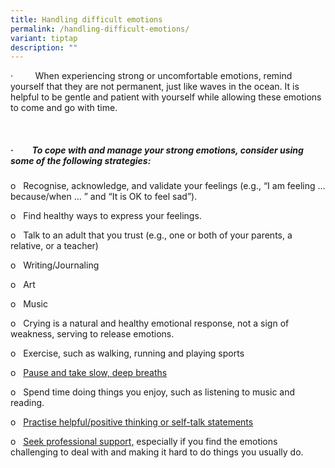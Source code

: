 ```yaml
---
title: Handling difficult emotions
permalink: /handling-difficult-emotions/
variant: tiptap
description: ""
---
```

<p>·&nbsp;&nbsp;&nbsp;&nbsp;&nbsp;&nbsp;&nbsp;&nbsp; When experiencing strong
or uncomfortable emotions, remind yourself that they are not permanent,
just like waves in the ocean. It is helpful to be gentle and patient with
yourself while allowing these emotions to come and go with time.</p>
<p>&nbsp;</p>
<h5>·&nbsp;&nbsp;&nbsp;&nbsp;&nbsp;&nbsp;&nbsp;&nbsp; To cope with and manage your strong emotions, consider using some of the following strategies:</h5>
<p>o&nbsp;&nbsp; Recognise, acknowledge, and validate your feelings (e.g.,
“I am feeling … because/when … ” and “It is OK to feel sad”).</p>
<p>o&nbsp;&nbsp; Find healthy ways to express your feelings.</p>
<p>o&nbsp;&nbsp; Talk to an adult that you trust (e.g., one or both of your
parents, a relative, or a teacher)</p>
<p>o&nbsp;&nbsp; Writing/Journaling</p>
<p>o&nbsp;&nbsp; Art</p>
<p>o&nbsp;&nbsp; Music</p>
<p>o&nbsp;&nbsp; Crying is a natural and healthy emotional response, not
a sign of weakness, serving to release emotions.</p>
<p>o&nbsp;&nbsp; Exercise, such as walking, running and playing sports</p>
<p>o&nbsp;&nbsp; <a href="#_Pause_and_take" rel="noopener noreferrer nofollow" target="_blank">Pause and take slow, deep breaths</a>
</p>
<p>o&nbsp;&nbsp; Spend time doing things you enjoy, such as listening to
music and reading.</p>
<p>o&nbsp;&nbsp; <a href="#_Practise_helpful_thinking," rel="noopener noreferrer nofollow" target="_blank">Practise helpful/positive thinking or self-talk statements</a>
</p>
<p>o&nbsp;&nbsp; <a href="#_Seeking_Support" rel="noopener noreferrer nofollow" target="_blank">Seek professional support,</a> especially
if you find the emotions challenging to deal with and making it hard to
do things you usually do.</p>